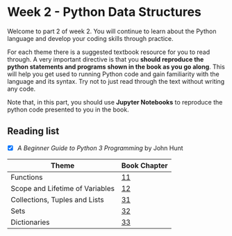 # Week 2 - Python Data Structures

Welcome to part 2 of week 2. You will continue to learn about the Python language and develop your
coding skills through practice.

For each theme there is a suggested textbook resource for you to read through. A very important
directive is that you **should reproduce the python statements and programs shown in the book as you
go along**. This will help you get used to running Python code and gain familiarity with the
language and its syntax. Try not to just read through the text without writing any code. 

Note that, in this part, you should use **Jupyter Notebooks** to reproduce the python code presented
to you in the book.

## Reading list

- [x] *A Beginner Guide to Python 3 Programming* by John Hunt

| Theme                           | Book Chapter                                                   |
| ------------------------------- | -------------------------------------------------------------- |
| Functions                       | [11](https://ncl.instructure.com/courses/44969/files/6272929?module_item_id=2555309) |
| Scope and Lifetime of Variables | [12](https://ncl.instructure.com/courses/44969/files/6272930?module_item_id=2555310) |
| Collections, Tuples and Lists   | [31](https://ncl.instructure.com/courses/44969/files/6272926?module_item_id=2555306) |
| Sets                            | [32](https://ncl.instructure.com/courses/44969/files/6272927?module_item_id=2555307) |
| Dictionaries                    | [33](https://ncl.instructure.com/courses/44969/files/6272928?module_item_id=2555308) |

